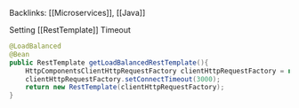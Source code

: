 Backlinks: [[Microservices]], [[Java]]

Setting [[RestTemplate]] Timeout

``` java
@LoadBalanced  
@Bean  
public RestTemplate getLoadBalancedRestTemplate(){  
    HttpComponentsClientHttpRequestFactory clientHttpRequestFactory = new HttpComponentsClientHttpRequestFactory();  
    clientHttpRequestFactory.setConnectTimeout(3000);  
    return new RestTemplate(clientHttpRequestFactory);  
}
```

